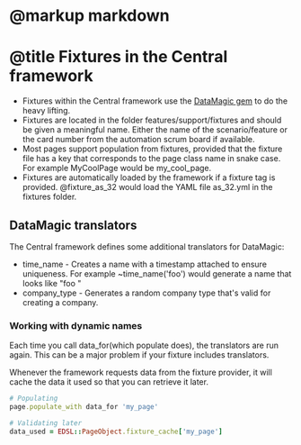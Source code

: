 # @markup markdown
# @title Fixtures in the Central framework

* Fixtures within the Central framework use the [DataMagic gem](https://github.com/cheezy/data_magic) to do the heavy lifting. 
* Fixtures are located in the folder features/support/fixtures and should be given a meaningful name.  Either the name of the scenario/feature or the card number from the automation scrum board if available.
* Most pages support population from fixtures, provided that the fixture file has a key that corresponds to the page class name in snake case.   For example MyCoolPage would be my\_cool_page.
* Fixtures are automatically loaded by the framework if a fixture tag is provided.  @fixture_as_32 would load the YAML file as_32.yml in the fixtures folder.

## DataMagic translators
The Central framework defines some additional translators for DataMagic:

* time_name - Creates a name with a timestamp attached to ensure uniqueness. For example ~time_name('foo') would generate a name that looks like "foo <timestamp down to the ms>"
* company_type - Generates a random company type that's valid for creating a company.

### Working with dynamic names
Each time you call data\_for(which populate does), the translators are run again.  This can be a major problem if your fixture includes translators.  

Whenever the framework requests data from the fixture provider, it will cache the data it used so that you can retrieve it later.
  

```ruby
# Populating
page.populate_with data_for 'my_page'

# Validating later
data_used = EDSL::PageObject.fixture_cache['my_page']
```
